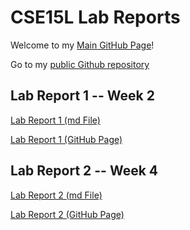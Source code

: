 # CSE15L Lab Reports

Welcome to my [Main GitHub Page](https://jypipi.github.io/cse15l-lab-reports/index.html)!

Go to my [public Github repository](https://github.com/jypipi/cse15l-lab-reports)

## Lab Report 1 -- Week 2

[Lab Report 1 (md File)](https://github.com/jypipi/cse15l-lab-reports/blob/main/lab-report-1-week-2.md)

[Lab Report 1 (GitHub Page)](https://jypipi.github.io/cse15l-lab-reports/lab-report-1-week-2.html)


## Lab Report 2 -- Week 4

[Lab Report 2 (md File)](https://github.com/jypipi/cse15l-lab-reports/blob/main/lab-report-2-week-4.md)

[Lab Report 2 (GitHub Page)](https://jypipi.github.io/cse15l-lab-reports/lab-report-2-week-4.html)
